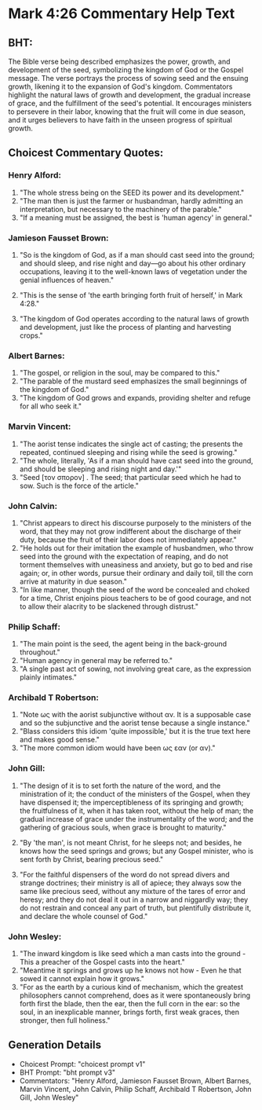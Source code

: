 # Mark 4:26 Commentary Help Text

## BHT:
The Bible verse being described emphasizes the power, growth, and development of the seed, symbolizing the kingdom of God or the Gospel message. The verse portrays the process of sowing seed and the ensuing growth, likening it to the expansion of God's kingdom. Commentators highlight the natural laws of growth and development, the gradual increase of grace, and the fulfillment of the seed's potential. It encourages ministers to persevere in their labor, knowing that the fruit will come in due season, and it urges believers to have faith in the unseen progress of spiritual growth.

## Choicest Commentary Quotes:
### Henry Alford:
1. "The whole stress being on the SEED its power and its development."
2. "The man then is just the farmer or husbandman, hardly admitting an interpretation, but necessary to the machinery of the parable."
3. "If a meaning must be assigned, the best is 'human agency' in general."

### Jamieson Fausset Brown:
1. "So is the kingdom of God, as if a man should cast seed into the ground; and should sleep, and rise night and day—go about his other ordinary occupations, leaving it to the well-known laws of vegetation under the genial influences of heaven." 

2. "This is the sense of 'the earth bringing forth fruit of herself,' in Mark 4:28."

3. "The kingdom of God operates according to the natural laws of growth and development, just like the process of planting and harvesting crops."

### Albert Barnes:
1. "The gospel, or religion in the soul, may be compared to this."
2. "The parable of the mustard seed emphasizes the small beginnings of the kingdom of God."
3. "The kingdom of God grows and expands, providing shelter and refuge for all who seek it."

### Marvin Vincent:
1. "The aorist tense indicates the single act of casting; the presents the repeated, continued sleeping and rising while the seed is growing."
2. "The whole, literally, 'As if a man should have cast seed into the ground, and should be sleeping and rising night and day.'"
3. "Seed [τον σπορον] . The seed; that particular seed which he had to sow. Such is the force of the article."

### John Calvin:
1. "Christ appears to direct his discourse purposely to the ministers of the word, that they may not grow indifferent about the discharge of their duty, because the fruit of their labor does not immediately appear."
2. "He holds out for their imitation the example of husbandmen, who throw seed into the ground with the expectation of reaping, and do not torment themselves with uneasiness and anxiety, but go to bed and rise again; or, in other words, pursue their ordinary and daily toil, till the corn arrive at maturity in due season."
3. "In like manner, though the seed of the word be concealed and choked for a time, Christ enjoins pious teachers to be of good courage, and not to allow their alacrity to be slackened through distrust."

### Philip Schaff:
1. "The main point is the seed, the agent being in the back-ground throughout."
2. "Human agency in general may be referred to."
3. "A single past act of sowing, not involving great care, as the expression plainly intimates."

### Archibald T Robertson:
1. "Note ως with the aorist subjunctive without αν. It is a supposable case and so the subjunctive and the aorist tense because a single instance."
2. "Blass considers this idiom 'quite impossible,' but it is the true text here and makes good sense."
3. "The more common idiom would have been ως εαν (or αν)."

### John Gill:
1. "The design of it is to set forth the nature of the word, and the ministration of it; the conduct of the ministers of the Gospel, when they have dispensed it; the imperceptibleness of its springing and growth; the fruitfulness of it, when it has taken root, without the help of man; the gradual increase of grace under the instrumentality of the word; and the gathering of gracious souls, when grace is brought to maturity."

2. "By 'the man', is not meant Christ, for he sleeps not; and besides, he knows how the seed springs and grows; but any Gospel minister, who is sent forth by Christ, bearing precious seed."

3. "For the faithful dispensers of the word do not spread divers and strange doctrines; their ministry is all of apiece; they always sow the same like precious seed, without any mixture of the tares of error and heresy; and they do not deal it out in a narrow and niggardly way; they do not restrain and conceal any part of truth, but plentifully distribute it, and declare the whole counsel of God."

### John Wesley:
1. "The inward kingdom is like seed which a man casts into the ground - This a preacher of the Gospel casts into the heart."
2. "Meantime it springs and grows up he knows not how - Even he that sowed it cannot explain how it grows."
3. "For as the earth by a curious kind of mechanism, which the greatest philosophers cannot comprehend, does as it were spontaneously bring forth first the blade, then the ear, then the full corn in the ear: so the soul, in an inexplicable manner, brings forth, first weak graces, then stronger, then full holiness."


## Generation Details
- Choicest Prompt: "choicest prompt v1"
- BHT Prompt: "bht prompt v3"
- Commentators: "Henry Alford, Jamieson Fausset Brown, Albert Barnes, Marvin Vincent, John Calvin, Philip Schaff, Archibald T Robertson, John Gill, John Wesley"

